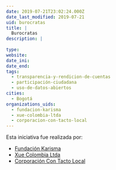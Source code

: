 ```yaml
---
date: 2019-07-21T23:02:24.000Z
date_last_modified: 2019-07-21
uid: burocratas
title: |
  Burocratas
description: |
  
type: 
website: 
date_ini: 
date_end: 
tags:
  - transparencia-y-rendicion-de-cuentas
  - participación-ciudadana
  - uso-de-datos-abiertos
cities: 
  - Bogotá
organizations_uids:
  - fundacion-karisma
  - xue-colombia-ltda
  - corporacion-con-tacto-local
---
```


Esta iniciativa fue realizada por:

- [Fundación Karisma](/organizaciones/fundacion-karisma)
- [Xue Colombia Ltda](/organizaciones/xue-colombia-ltda)
- [Corporación Con Tacto Local](/organizaciones/corporacion-con-tacto-local)
